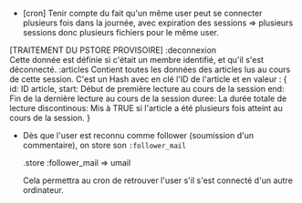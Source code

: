 * [cron] Tenir compte du fait qu'un même user peut se connecter plusieurs
  fois dans la journée, avec expiration des sessions => plusieurs sessions
  donc plusieurs fichiers pour le même user.

[TRAITEMENT DU PSTORE PROVISOIRE]
  :deconnexion    
    Cette donnée est définie si c'était un membre identifié, et qu'il s'est déconnecté.
  :articles
    Contient toutes les données des articles lus au cours de cette
    session. C'est un Hash avec en clé l'ID de l'article et en 
    valeur :
      {
        id:       ID article,
        start:    Début de première lecture au cours de la session
        end:      Fin de la dernière lecture au cours de la session
        duree:    La durée totale de lecture
        discontinous:   Mis à TRUE si l'article a été plusieurs fois atteint
                        au cours de la session.
      }


* Dès que l'user est reconnu comme follower (soumission d'un commentaire), on store son `:follower_mail`

    <user>.store :follower_mail => umail
  
  Cela permettra au cron de retrouver l'user s'il s'est connecté d'un autre ordinateur.